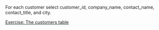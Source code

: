 For each customer select customer_id, company_name, contact_name, contact_title, and city.

[Exercise: The customers table](https://learnsql.com/course/sql-revenue-trend-analysis/total-revenue/database/the-customers-table)
